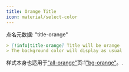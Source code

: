 ```yaml
---
title: Orange Title
icon: material/select-color
---
```


点名元数据: "title-orange"

```md
> [!info|title-orange] Title will be orange
> The background color will display as usual
```

样式本身也适用于["all-orange"](。/combined-styling/page-8.md)页:1["bg-orange"](。/bg-styling/page-8.md)。.